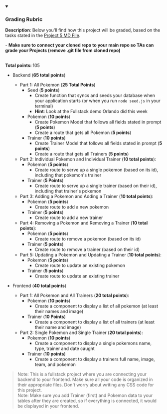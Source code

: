 <details open>
  <summary><h3>Grading Rubric</h3></summary>
  <p><b>Description</b>: Below you'll find how this project will be graded, based on the tasks stated in the <a href="https://github.com/se7en-illa/TTP-Summer-2023/blob/main/02_Frontend/project-5/assignment.md"> Project 5 MD File</a>.<br></p>
  - <b>Make sure to connect your cloned repo to your main repo so TAs can grade your Projects (remove .git file from cloned repo)</b> <br> <br>
<p><b>Total points: </b>105</p>

- Backend (**65 total points**)
    - Part 1: All Pokemon (**25 Total Points**)
        - Seed (**5 points**)
            - Create function that syncs and seeds your database when your application starts (or when you run `node seed.js` in your terminal) 
            - **Hint**: Look at the Fullstack demo Orlando did this week
        - Pokemon (**10 points**)
            - Create Pokemon Model that follows all fields stated in prompt (**5 points**)
            - Create a route that gets all Pokemon (**5 points**)
        - Trainer (**10 points**)
            - Create Trainer Model that follows all fields stated in prompt (**5 points**)
            - Create a route that gets all Trainers (**5 points**)
    - Part 2: Individual Pokemon and Individual Trainer (**10 total points**):
        - Pokemon (**5 points**)
            - Create route to serve up a single pokemon (based on its id), including that pokemon's trainer
        - Trainer (**5 Points**)
            - Create route to serve up a single trainer (based on their id), including that trainer's pokemon
    - Part 3: Adding a Pokemon and Adding a Trainer (**10 total points**):
        - Pokemon (**5 points**)
            - Create route to add a new pokemon
        - Trainer (**5 points**)
            - Create route to add a new trainer
    - Part 4: Removing a Pokemon and Removing a Trainer (**10 total points**):
        - Pokemon (**5 points**) 
            - Create route to remove a pokemon (based on its id)
        - Trainer (**5 points**)
            - Create route to remove a trainer (based on their id)
    - Part 5: Updating a Pokemon and Updating a Trainer (**10 total points**):
        - Pokemon (**5 points**)
            - Create route to update an existing pokemon
        - Trainer (**5 points**)
            - Create route to update an existing trainer
    
- Frontend (**40 total points**)
    - Part 1: All Pokemon and All Trainers (**20 total points**):
        - Pokemon (**10 points**)
            - Create a component to display a list of all pokemon (at least their names and image)
        - Trainer (**10 Points**)
            - Create a component to display a list of all trainers (at least their name and image)
    - Part 2: Single Pokemon and Single Trainer (**20 total points**):
        - Pokemon (**10 points**)
            - Create a component to display a single pokemons name, type, trainer and date caught
        - Trainer (**10 points**)
            - Create a component to display a trainers full name, image, team, and pokemon

</details>

> Note: This is a fullstack project where you are connecting your backend to your frontend. Make sure all your code is organized in their appropriate files. Don't worry about writing any CSS code for this project. <br/>
> Note: Make sure you add Trainer (first) and Pokemon data to your tables after they are created, so if everything is connected, it would be displayed in your frontend.
